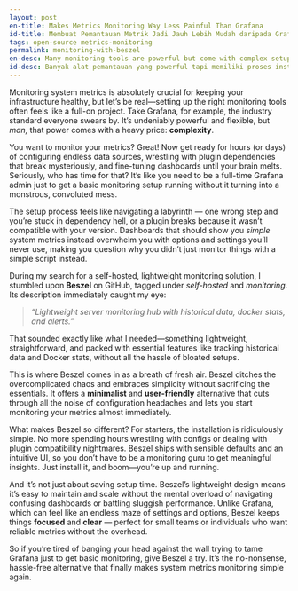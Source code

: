 ```yaml
---
layout: post
en-title: Makes Metrics Monitoring Way Less Painful Than Grafana
id-title: Membuat Pemantauan Metrik Jadi Jauh Lebih Mudah daripada Grafana
tags: open-source metrics-monitoring
permalink: monitoring-with-beszel
en-desc: Many monitoring tools are powerful but come with complex setups and maintenance. This alternative simplifies the process, helping you get insights faster and with far less hassle.
id-desc: Banyak alat pemantauan yang powerful tapi memiliki proses instalasi dan pemeliharaan yang rumit. Alternatif ini menyederhanakan semuanya, sehingga Anda bisa mendapatkan insight lebih cepat dengan lebih mudah.
---
```


Monitoring system metrics is absolutely crucial for keeping your infrastructure healthy, but let’s be real—setting up the right monitoring tools often feels like a full-on project. Take Grafana, for example, the industry standard everyone swears by. It’s undeniably powerful and flexible, but _man,_ that power comes with a heavy price: **complexity**.

You want to monitor your metrics? Great! Now get ready for hours (or days) of configuring endless data sources, wrestling with plugin dependencies that break mysteriously, and fine-tuning dashboards until your brain melts. Seriously, who has time for that? It’s like you need to be a full-time Grafana admin just to get a basic monitoring setup running without it turning into a monstrous, convoluted mess.

The setup process feels like navigating a labyrinth — one wrong step and you’re stuck in dependency hell, or a plugin breaks because it wasn’t compatible with your version. Dashboards that should show you _simple_ system metrics instead overwhelm you with options and settings you’ll never use, making you question why you didn’t just monitor things with a simple script instead.

During my search for a self-hosted, lightweight monitoring solution, I stumbled upon **Beszel** on GitHub, tagged under _self-hosted_ and _monitoring_. Its description immediately caught my eye:

> _“Lightweight server monitoring hub with historical data, docker stats, and alerts.”_

That sounded exactly like what I needed—something lightweight, straightforward, and packed with essential features like tracking historical data and Docker stats, without all the hassle of bloated setups.

This is where Beszel comes in as a breath of fresh air. Beszel ditches the overcomplicated chaos and embraces simplicity without sacrificing the essentials. It offers a **minimalist** and **user-friendly** alternative that cuts through all the noise of configuration headaches and lets you start monitoring your metrics almost immediately.

What makes Beszel so different? For starters, the installation is ridiculously simple. No more spending hours wrestling with configs or dealing with plugin compatibility nightmares. Beszel ships with sensible defaults and an intuitive UI, so you don’t have to be a monitoring guru to get meaningful insights. Just install it, and boom—you’re up and running.

And it’s not just about saving setup time. Beszel’s lightweight design means it’s easy to maintain and scale without the mental overload of navigating confusing dashboards or battling sluggish performance. Unlike Grafana, which can feel like an endless maze of settings and options, Beszel keeps things **focused** and **clear** — perfect for small teams or individuals who want reliable metrics without the overhead.

So if you’re tired of banging your head against the wall trying to tame Grafana just to get basic monitoring, give Beszel a try. It’s the no-nonsense, hassle-free alternative that finally makes system metrics monitoring simple again.